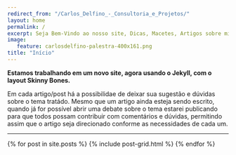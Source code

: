 ```yaml
---
redirect_from: "/Carlos_Delfino_-_Consultoria_e_Projetos/"
layout: home
permalink: /
excerpt: Seja Bem-Vindo ao nosso site, Dicas, Macetes, Artigos sobre microcontroladores AVR, ARM e Arduino, Programação em Java e PHP para Web Sistem distribuidos. Consultoria em Joomla e Moodle.
image:
   feature: carlosdelfino-palestra-400x161.png
title: "Início"
---
```


**Estamos trabalhando em um novo site, agora usando o Jekyll, com o layout Skinny Bones.**

Em cada artigo/post há a possibilidae de deixar sua sugestão e dúvidas sobre o tema tratádo.
Mesmo que um artigo ainda esteja sendo escrito, quando já for possível abrir uma debate sobre
o tema estarei publicando para que todos possam contribuir com comentários e dúvidas, permitindo
assim que o artigo seja direcionado conforme as necessidades de cada um.

<hr />
 
<div class="tiles">
{% for post in site.posts %}
	{% include post-grid.html %}
{% endfor %}
</div>
<!-- /.tiles -->
